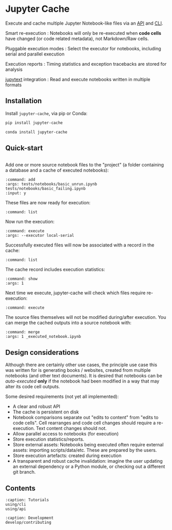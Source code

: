 # Jupyter Cache

Execute and cache multiple Jupyter Notebook-like files via an [API](use/api) and [CLI](use/cli).

Smart re-execution
: Notebooks will only be re-executed when **code cells** have changed (or code related metadata), not Markdown/Raw cells.

Pluggable execution modes
: Select the executor for notebooks, including serial and parallel execution

Execution reports
: Timing statistics and exception tracebacks are stored for analysis

[jupytext](https://jupytext.readthedocs.io) integration
: Read and execute notebooks written in multiple formats

## Installation

Install `jupyter-cache`, via pip or Conda:

```bash
pip install jupyter-cache
```

```bash
conda install jupyter-cache
```

## Quick-start

```{jcache-clear}
```

Add one or more source notebook files to the "project" (a folder containing a database and a cache of executed notebooks):

```{jcache-cli} jupyter_cache.cli.commands.cmd_project:cmnd_project
:command: add
:args: tests/notebooks/basic_unrun.ipynb tests/notebooks/basic_failing.ipynb
:input: y
```

These files are now ready for execution:

```{jcache-cli} jupyter_cache.cli.commands.cmd_project:cmnd_project
:command: list
```

Now run the execution:

```{jcache-cli} jupyter_cache.cli.commands.cmd_main:jcache
:command: execute
:args: --executor local-serial
```

Successfully executed files will now be associated with a record in the cache:

```{jcache-cli} jupyter_cache.cli.commands.cmd_project:cmnd_project
:command: list
```

The cache record includes execution statistics:

```{jcache-cli} jupyter_cache.cli.commands.cmd_cache:cmnd_cache
:command: show
:args: 1
```

Next time we execute, jupyter-cache will check which files require re-execution:

```{jcache-cli} jupyter_cache.cli.commands.cmd_main:jcache
:command: execute
```

The source files themselves will not be modified during/after execution.
You can merge the cached outputs into a source notebook with:

```{jcache-cli} jupyter_cache.cli.commands.cmd_project:cmnd_project
:command: merge
:args: 1 _executed_notebook.ipynb
```

## Design considerations

Although there are certainly other use cases, the principle use case this was written for is generating books / websites, created from multiple notebooks (and other text documents).
It is desired that notebooks can be *auto-executed* **only** if the notebook had been modified in a way that may alter its code cell outputs.

Some desired requirements (not yet all implemented):

- A clear and robust API
- The cache is persistent on disk
- Notebook comparisons separate out "edits to content" from "edits to code cells".
  Cell rearranges and code cell changes should require a re-execution.
  Text content changes should not.
- Allow parallel access to notebooks (for execution)
- Store execution statistics/reports.
- Store external assets: Notebooks being executed often require external assets: importing scripts/data/etc. These are prepared by the users.
- Store execution artefacts: created during execution
- A transparent and robust cache invalidation: imagine the user updating an external dependency or a Python module, or checking out a different git branch.

## Contents

```{toctree}
:caption: Tutorials
using/cli
using/api
```

```{toctree}
:caption: Development
develop/contributing
```
